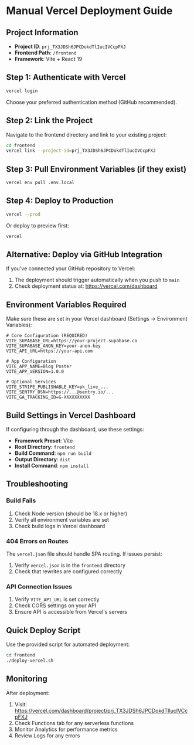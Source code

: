 # Manual Vercel Deployment Guide

## Project Information
- **Project ID**: `prj_TX3JDSh6JPCDokdTlIucIVCcpFXJ`
- **Frontend Path**: `/frontend`
- **Framework**: Vite + React 19

## Step 1: Authenticate with Vercel

```bash
vercel login
```

Choose your preferred authentication method (GitHub recommended).

## Step 2: Link the Project

Navigate to the frontend directory and link to your existing project:

```bash
cd frontend
vercel link --project-id=prj_TX3JDSh6JPCDokdTlIucIVCcpFXJ
```

## Step 3: Pull Environment Variables (if they exist)

```bash
vercel env pull .env.local
```

## Step 4: Deploy to Production

```bash
vercel --prod
```

Or deploy to preview first:

```bash
vercel
```

## Alternative: Deploy via GitHub Integration

If you've connected your GitHub repository to Vercel:

1. The deployment should trigger automatically when you push to `main`
2. Check deployment status at: https://vercel.com/dashboard

## Environment Variables Required

Make sure these are set in your Vercel dashboard (Settings → Environment Variables):

```env
# Core Configuration (REQUIRED)
VITE_SUPABASE_URL=https://your-project.supabase.co
VITE_SUPABASE_ANON_KEY=your-anon-key
VITE_API_URL=https://your-api.com

# App Configuration
VITE_APP_NAME=Blog Poster
VITE_APP_VERSION=1.0.0

# Optional Services
VITE_STRIPE_PUBLISHABLE_KEY=pk_live_...
VITE_SENTRY_DSN=https://...@sentry.io/...
VITE_GA_TRACKING_ID=G-XXXXXXXXXX
```

## Build Settings in Vercel Dashboard

If configuring through the dashboard, use these settings:

- **Framework Preset**: Vite
- **Root Directory**: `frontend`
- **Build Command**: `npm run build`
- **Output Directory**: `dist`
- **Install Command**: `npm install`

## Troubleshooting

### Build Fails
1. Check Node version (should be 18.x or higher)
2. Verify all environment variables are set
3. Check build logs in Vercel dashboard

### 404 Errors on Routes
The `vercel.json` file should handle SPA routing. If issues persist:
1. Verify `vercel.json` is in the `frontend` directory
2. Check that rewrites are configured correctly

### API Connection Issues
1. Verify `VITE_API_URL` is set correctly
2. Check CORS settings on your API
3. Ensure API is accessible from Vercel's servers

## Quick Deploy Script

Use the provided script for automated deployment:

```bash
cd frontend
./deploy-vercel.sh
```

## Monitoring

After deployment:
1. Visit: https://vercel.com/dashboard/project/prj_TX3JDSh6JPCDokdTlIucIVCcpFXJ
2. Check Functions tab for any serverless functions
3. Monitor Analytics for performance metrics
4. Review Logs for any errors